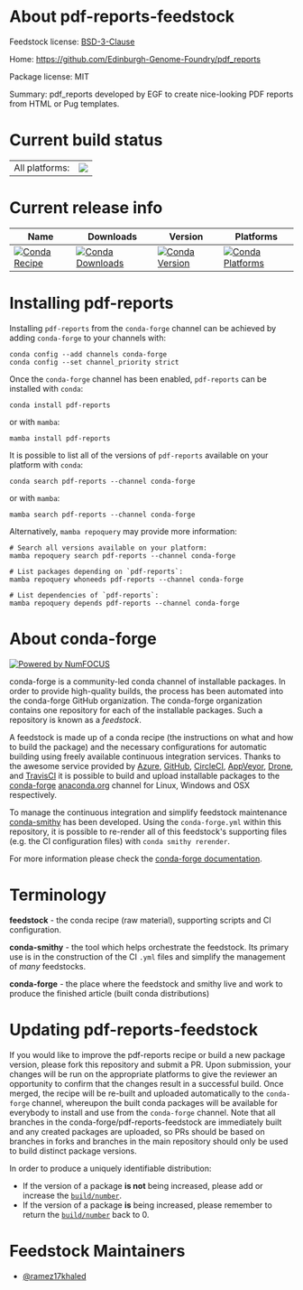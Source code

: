 About pdf-reports-feedstock
===========================

Feedstock license: [BSD-3-Clause](https://github.com/conda-forge/pdf-reports-feedstock/blob/main/LICENSE.txt)

Home: https://github.com/Edinburgh-Genome-Foundry/pdf_reports

Package license: MIT

Summary: pdf_reports developed by EGF to create nice-looking PDF reports from HTML or Pug templates.

Current build status
====================


<table><tr><td>All platforms:</td>
    <td>
      <a href="https://dev.azure.com/conda-forge/feedstock-builds/_build/latest?definitionId=25495&branchName=main">
        <img src="https://dev.azure.com/conda-forge/feedstock-builds/_apis/build/status/pdf-reports-feedstock?branchName=main">
      </a>
    </td>
  </tr>
</table>

Current release info
====================

| Name | Downloads | Version | Platforms |
| --- | --- | --- | --- |
| [![Conda Recipe](https://img.shields.io/badge/recipe-pdf--reports-green.svg)](https://anaconda.org/conda-forge/pdf-reports) | [![Conda Downloads](https://img.shields.io/conda/dn/conda-forge/pdf-reports.svg)](https://anaconda.org/conda-forge/pdf-reports) | [![Conda Version](https://img.shields.io/conda/vn/conda-forge/pdf-reports.svg)](https://anaconda.org/conda-forge/pdf-reports) | [![Conda Platforms](https://img.shields.io/conda/pn/conda-forge/pdf-reports.svg)](https://anaconda.org/conda-forge/pdf-reports) |

Installing pdf-reports
======================

Installing `pdf-reports` from the `conda-forge` channel can be achieved by adding `conda-forge` to your channels with:

```
conda config --add channels conda-forge
conda config --set channel_priority strict
```

Once the `conda-forge` channel has been enabled, `pdf-reports` can be installed with `conda`:

```
conda install pdf-reports
```

or with `mamba`:

```
mamba install pdf-reports
```

It is possible to list all of the versions of `pdf-reports` available on your platform with `conda`:

```
conda search pdf-reports --channel conda-forge
```

or with `mamba`:

```
mamba search pdf-reports --channel conda-forge
```

Alternatively, `mamba repoquery` may provide more information:

```
# Search all versions available on your platform:
mamba repoquery search pdf-reports --channel conda-forge

# List packages depending on `pdf-reports`:
mamba repoquery whoneeds pdf-reports --channel conda-forge

# List dependencies of `pdf-reports`:
mamba repoquery depends pdf-reports --channel conda-forge
```


About conda-forge
=================

[![Powered by
NumFOCUS](https://img.shields.io/badge/powered%20by-NumFOCUS-orange.svg?style=flat&colorA=E1523D&colorB=007D8A)](https://numfocus.org)

conda-forge is a community-led conda channel of installable packages.
In order to provide high-quality builds, the process has been automated into the
conda-forge GitHub organization. The conda-forge organization contains one repository
for each of the installable packages. Such a repository is known as a *feedstock*.

A feedstock is made up of a conda recipe (the instructions on what and how to build
the package) and the necessary configurations for automatic building using freely
available continuous integration services. Thanks to the awesome service provided by
[Azure](https://azure.microsoft.com/en-us/services/devops/), [GitHub](https://github.com/),
[CircleCI](https://circleci.com/), [AppVeyor](https://www.appveyor.com/),
[Drone](https://cloud.drone.io/welcome), and [TravisCI](https://travis-ci.com/)
it is possible to build and upload installable packages to the
[conda-forge](https://anaconda.org/conda-forge) [anaconda.org](https://anaconda.org/)
channel for Linux, Windows and OSX respectively.

To manage the continuous integration and simplify feedstock maintenance
[conda-smithy](https://github.com/conda-forge/conda-smithy) has been developed.
Using the ``conda-forge.yml`` within this repository, it is possible to re-render all of
this feedstock's supporting files (e.g. the CI configuration files) with ``conda smithy rerender``.

For more information please check the [conda-forge documentation](https://conda-forge.org/docs/).

Terminology
===========

**feedstock** - the conda recipe (raw material), supporting scripts and CI configuration.

**conda-smithy** - the tool which helps orchestrate the feedstock.
                   Its primary use is in the construction of the CI ``.yml`` files
                   and simplify the management of *many* feedstocks.

**conda-forge** - the place where the feedstock and smithy live and work to
                  produce the finished article (built conda distributions)


Updating pdf-reports-feedstock
==============================

If you would like to improve the pdf-reports recipe or build a new
package version, please fork this repository and submit a PR. Upon submission,
your changes will be run on the appropriate platforms to give the reviewer an
opportunity to confirm that the changes result in a successful build. Once
merged, the recipe will be re-built and uploaded automatically to the
`conda-forge` channel, whereupon the built conda packages will be available for
everybody to install and use from the `conda-forge` channel.
Note that all branches in the conda-forge/pdf-reports-feedstock are
immediately built and any created packages are uploaded, so PRs should be based
on branches in forks and branches in the main repository should only be used to
build distinct package versions.

In order to produce a uniquely identifiable distribution:
 * If the version of a package **is not** being increased, please add or increase
   the [``build/number``](https://docs.conda.io/projects/conda-build/en/latest/resources/define-metadata.html#build-number-and-string).
 * If the version of a package **is** being increased, please remember to return
   the [``build/number``](https://docs.conda.io/projects/conda-build/en/latest/resources/define-metadata.html#build-number-and-string)
   back to 0.

Feedstock Maintainers
=====================

* [@ramez17khaled](https://github.com/ramez17khaled/)

